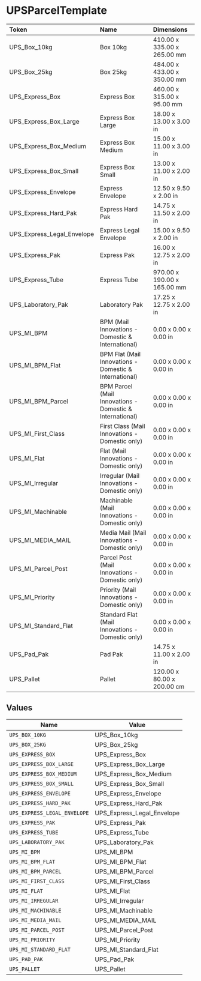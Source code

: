 # UPSParcelTemplate

|Token | Name | Dimensions|
|:---|:---|:---|
| UPS_Box_10kg | Box 10kg | 410.00 x 335.00 x 265.00 mm|
| UPS_Box_25kg | Box 25kg | 484.00 x 433.00 x 350.00 mm|
| UPS_Express_Box | Express Box | 460.00 x 315.00 x 95.00 mm|
| UPS_Express_Box_Large | Express Box Large | 18.00 x 13.00 x 3.00 in|
| UPS_Express_Box_Medium | Express Box Medium | 15.00 x 11.00 x 3.00 in|
| UPS_Express_Box_Small | Express Box Small | 13.00 x 11.00 x 2.00 in|
| UPS_Express_Envelope | Express Envelope | 12.50 x 9.50 x 2.00 in|
| UPS_Express_Hard_Pak | Express Hard Pak | 14.75 x 11.50 x 2.00 in|
| UPS_Express_Legal_Envelope | Express Legal Envelope | 15.00 x 9.50 x 2.00 in|
| UPS_Express_Pak | Express Pak | 16.00 x 12.75 x 2.00 in|
| UPS_Express_Tube | Express Tube | 970.00 x 190.00 x 165.00 mm|
| UPS_Laboratory_Pak | Laboratory Pak | 17.25 x 12.75 x 2.00 in|
| UPS_MI_BPM | BPM (Mail Innovations - Domestic &amp; International) | 0.00 x 0.00 x 0.00 in|
| UPS_MI_BPM_Flat | BPM Flat (Mail Innovations - Domestic &amp; International) | 0.00 x 0.00 x 0.00 in|
| UPS_MI_BPM_Parcel | BPM Parcel (Mail Innovations - Domestic &amp; International) | 0.00 x 0.00 x 0.00 in|
| UPS_MI_First_Class | First Class (Mail Innovations - Domestic only) | 0.00 x 0.00 x 0.00 in|
| UPS_MI_Flat | Flat (Mail Innovations - Domestic only) | 0.00 x 0.00 x 0.00 in|
| UPS_MI_Irregular | Irregular (Mail Innovations - Domestic only) | 0.00 x 0.00 x 0.00 in|
| UPS_MI_Machinable | Machinable (Mail Innovations - Domestic only) | 0.00 x 0.00 x 0.00 in|
| UPS_MI_MEDIA_MAIL | Media Mail (Mail Innovations - Domestic only) | 0.00 x 0.00 x 0.00 in|
| UPS_MI_Parcel_Post | Parcel Post (Mail Innovations - Domestic only) | 0.00 x 0.00 x 0.00 in|
| UPS_MI_Priority | Priority (Mail Innovations - Domestic only) | 0.00 x 0.00 x 0.00 in|
| UPS_MI_Standard_Flat | Standard Flat (Mail Innovations - Domestic only) | 0.00 x 0.00 x 0.00 in|
| UPS_Pad_Pak | Pad Pak | 14.75 x 11.00 x 2.00 in|
| UPS_Pallet | Pallet | 120.00 x 80.00 x 200.00 cm|



## Values

| Name                         | Value                        |
| ---------------------------- | ---------------------------- |
| `UPS_BOX_10KG`               | UPS_Box_10kg                 |
| `UPS_BOX_25KG`               | UPS_Box_25kg                 |
| `UPS_EXPRESS_BOX`            | UPS_Express_Box              |
| `UPS_EXPRESS_BOX_LARGE`      | UPS_Express_Box_Large        |
| `UPS_EXPRESS_BOX_MEDIUM`     | UPS_Express_Box_Medium       |
| `UPS_EXPRESS_BOX_SMALL`      | UPS_Express_Box_Small        |
| `UPS_EXPRESS_ENVELOPE`       | UPS_Express_Envelope         |
| `UPS_EXPRESS_HARD_PAK`       | UPS_Express_Hard_Pak         |
| `UPS_EXPRESS_LEGAL_ENVELOPE` | UPS_Express_Legal_Envelope   |
| `UPS_EXPRESS_PAK`            | UPS_Express_Pak              |
| `UPS_EXPRESS_TUBE`           | UPS_Express_Tube             |
| `UPS_LABORATORY_PAK`         | UPS_Laboratory_Pak           |
| `UPS_MI_BPM`                 | UPS_MI_BPM                   |
| `UPS_MI_BPM_FLAT`            | UPS_MI_BPM_Flat              |
| `UPS_MI_BPM_PARCEL`          | UPS_MI_BPM_Parcel            |
| `UPS_MI_FIRST_CLASS`         | UPS_MI_First_Class           |
| `UPS_MI_FLAT`                | UPS_MI_Flat                  |
| `UPS_MI_IRREGULAR`           | UPS_MI_Irregular             |
| `UPS_MI_MACHINABLE`          | UPS_MI_Machinable            |
| `UPS_MI_MEDIA_MAIL`          | UPS_MI_MEDIA_MAIL            |
| `UPS_MI_PARCEL_POST`         | UPS_MI_Parcel_Post           |
| `UPS_MI_PRIORITY`            | UPS_MI_Priority              |
| `UPS_MI_STANDARD_FLAT`       | UPS_MI_Standard_Flat         |
| `UPS_PAD_PAK`                | UPS_Pad_Pak                  |
| `UPS_PALLET`                 | UPS_Pallet                   |